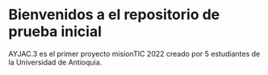 # Bienvenidos a el repositorio de prueba inicial
AYJAC.3 es el primer proyecto misionTIC 2022 creado por 5 estudiantes de la Universidad de Antioquia.
